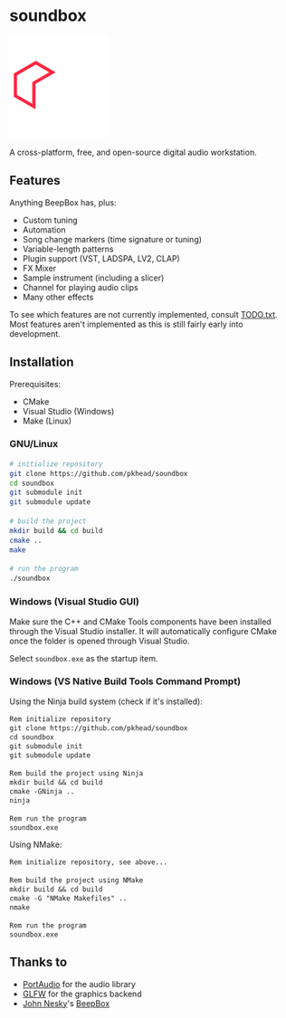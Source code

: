 # soundbox
![logo](logo.svg)

A cross-platform, free, and open-source digital audio workstation.

## Features
Anything BeepBox has, plus:

- Custom tuning
- Automation
- Song change markers (time signature or tuning)
- Variable-length patterns
- Plugin support (VST, LADSPA, LV2, CLAP)
- FX Mixer
- Sample instrument (including a slicer)
- Channel for playing audio clips 
- Many other effects

To see which features are not currently implemented, consult [TODO.txt](TODO.txt).
Most features aren't implemented as this is still fairly early into development.

## Installation
Prerequisites:
- CMake
- Visual Studio (Windows)
- Make (Linux)

### GNU/Linux
```bash
# initialize repository
git clone https://github.com/pkhead/soundbox
cd soundbox
git submodule init
git submodule update

# build the project
mkdir build && cd build
cmake ..
make

# run the program
./soundbox
```

### Windows (Visual Studio GUI)
Make sure the C++ and CMake Tools components have been installed through the Visual Studio installer.
It will automatically configure CMake once the folder is opened through Visual Studio.

Select `soundbox.exe` as the startup item.

### Windows (VS Native Build Tools Command Prompt)
Using the Ninja build system (check if it's installed):
```batch
Rem initialize repository
git clone https://github.com/pkhead/soundbox
cd soundbox
git submodule init
git submodule update

Rem build the project using Ninja
mkdir build && cd build
cmake -GNinja ..
ninja

Rem run the program
soundbox.exe
```
Using NMake:
```batch
Rem initialize repository, see above...

Rem build the project using NMake
mkdir build && cd build
cmake -G "NMake Makefiles" ..
nmake

Rem run the program
soundbox.exe
```


## Thanks to
- [PortAudio](http://www.portaudio.com/) for the audio library
- [GLFW](https://www.glfw.org/) for the graphics backend
- [John Nesky](http://www.johnnesky.com/)'s [BeepBox](https://www.beepbox.co)